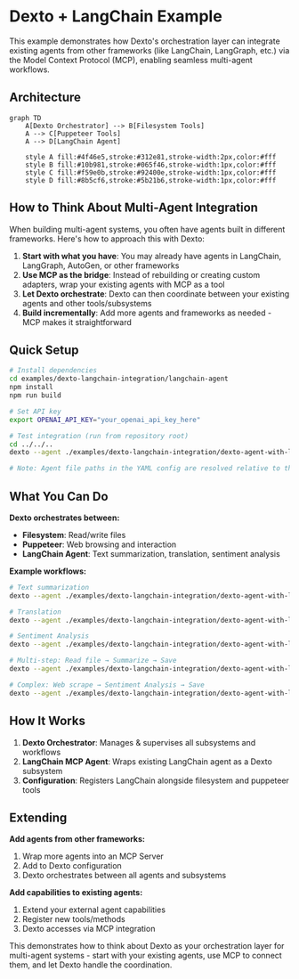# Dexto + LangChain Example

This example demonstrates how Dexto's orchestration layer can integrate existing agents from other frameworks (like LangChain, LangGraph, etc.) via the Model Context Protocol (MCP), enabling seamless multi-agent workflows.

## Architecture

```mermaid
graph TD
    A[Dexto Orchestrator] --> B[Filesystem Tools]
    A --> C[Puppeteer Tools]
    A --> D[LangChain Agent]
    
    style A fill:#4f46e5,stroke:#312e81,stroke-width:2px,color:#fff
    style B fill:#10b981,stroke:#065f46,stroke-width:1px,color:#fff
    style C fill:#f59e0b,stroke:#92400e,stroke-width:1px,color:#fff
    style D fill:#8b5cf6,stroke:#5b21b6,stroke-width:1px,color:#fff
```

## How to Think About Multi-Agent Integration

When building multi-agent systems, you often have agents built in different frameworks. Here's how to approach this with Dexto:

1. **Start with what you have**: You may already have agents in LangChain, LangGraph, AutoGen, or other frameworks
2. **Use MCP as the bridge**: Instead of rebuilding or creating custom adapters, wrap your existing agents with MCP as a tool
3. **Let Dexto orchestrate**: Dexto can then coordinate between your existing agents and other tools/subsystems
4. **Build incrementally**: Add more agents and frameworks as needed - MCP makes it straightforward

## Quick Setup

```bash
# Install dependencies
cd examples/dexto-langchain-integration/langchain-agent
npm install
npm run build

# Set API key
export OPENAI_API_KEY="your_openai_api_key_here"

# Test integration (run from repository root)
cd ../../..
dexto --agent ./examples/dexto-langchain-integration/dexto-agent-with-langchain.yml "Analyze the sentiment of this review: 'I absolutely love this product! The quality is amazing and the customer service was outstanding. Best purchase I've made this year.'"

# Note: Agent file paths in the YAML config are resolved relative to the current working directory
```

## What You Can Do

**Dexto orchestrates between:**
- **Filesystem**: Read/write files
- **Puppeteer**: Web browsing and interaction
- **LangChain Agent**: Text summarization, translation, sentiment analysis

**Example workflows:**
```bash
# Text summarization
dexto --agent ./examples/dexto-langchain-integration/dexto-agent-with-langchain.yml "Summarize this article: Artificial intelligence has transformed how we work, with tools like ChatGPT and GitHub Copilot becoming essential for developers. These AI assistants help write code, debug issues, and even design entire applications. The impact extends beyond coding - AI is reshaping customer service, content creation, and decision-making processes across industries."

# Translation
dexto --agent ./examples/dexto-langchain-integration/dexto-agent-with-langchain.yml "Translate this text to Spanish: The weather is beautiful today and I'm going to the park to enjoy the sunshine."

# Sentiment Analysis
dexto --agent ./examples/dexto-langchain-integration/dexto-agent-with-langchain.yml "Analyze the sentiment of this customer review: 'I absolutely love this product! The quality is amazing and the customer service was outstanding. Best purchase I've made this year.'"

# Multi-step: Read file → Summarize → Save
dexto --agent ./examples/dexto-langchain-integration/dexto-agent-with-langchain.yml "Read README.md, summarize it, save the summary"

# Complex: Web scrape → Sentiment Analysis → Save
dexto --agent ./examples/dexto-langchain-integration/dexto-agent-with-langchain.yml "Search for customer reviews about our product, analyze the sentiment, save as sentiment_report.md"
```

## How It Works

1. **Dexto Orchestrator**: Manages & supervises all subsystems and workflows
2. **LangChain MCP Agent**: Wraps existing LangChain agent as a Dexto subsystem
3. **Configuration**: Registers LangChain alongside filesystem and puppeteer tools

## Extending

**Add agents from other frameworks:**
1. Wrap more agents into an MCP Server
2. Add to Dexto configuration
3. Dexto orchestrates between all agents and subsystems

**Add capabilities to existing agents:**
1. Extend your external agent capabilities
2. Register new tools/methods
3. Dexto accesses via MCP integration

This demonstrates how to think about Dexto as your orchestration layer for multi-agent systems - start with your existing agents, use MCP to connect them, and let Dexto handle the coordination.
